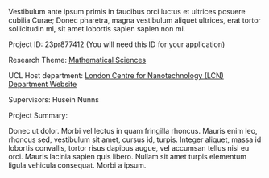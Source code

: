Vestibulum ante ipsum primis in faucibus orci luctus et ultrices posuere cubilia Curae; Donec pharetra, magna vestibulum aliquet ultrices, erat tortor sollicitudin mi, sit amet lobortis sapien sapien non mi.

Project ID: 23pr877412
(You will need this ID for your application)

Research Theme: [Mathematical Sciences](/docs/themes/mathematical-sciences)

UCL Host department: [London Centre for Nanotechnology (LCN)](/docs/departments/london-centre-for-nanotechnology)
[Department Website](www.example.com/dept3)

Supervisors: Husein Nunns

Project Summary:

Donec ut dolor. Morbi vel lectus in quam fringilla rhoncus. Mauris enim leo, rhoncus sed, vestibulum sit amet, cursus id, turpis. Integer aliquet, massa id lobortis convallis, tortor risus dapibus augue, vel accumsan tellus nisi eu orci. Mauris lacinia sapien quis libero. Nullam sit amet turpis elementum ligula vehicula consequat. Morbi a ipsum.